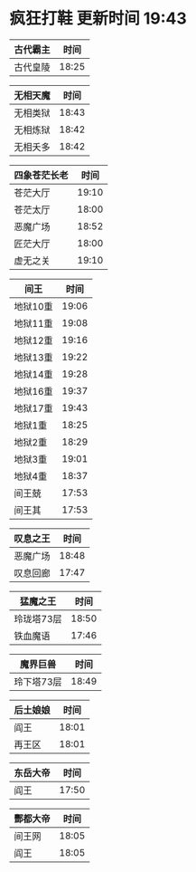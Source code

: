 # 疯狂打鞋 更新时间 19:43

| 古代霸主   | 时间    |
|--------|-------|
| 古代皇陵 | 18:25 |

| 无相天魔   | 时间    |
|--------|-------|
| 无相类狱 | 18:43 |
| 无相炼狱 | 18:42 |
| 无相夭多 | 18:42 |

| 四象苍茫长老   | 时间    |
|--------|-------|
| 苍茫大厅 | 19:10 |
| 苍茫太厅 | 18:00 |
| 恶魔广场 | 18:52 |
| 匠茫大厅 | 18:00 |
| 虚无之关 | 19:10 |

| 间王   | 时间    |
|--------|-------|
| 地狱10重 | 19:06 |
| 地狱11重 | 19:08 |
| 地狱12重 | 19:16 |
| 地狱13重 | 19:22 |
| 地狱14重 | 19:28 |
| 地狱16重 | 19:37 |
| 地狱17重 | 19:43 |
| 地狱1重 | 18:25 |
| 地狱2重 | 18:29 |
| 地狱3重 | 19:01 |
| 地狱4重 | 18:37 |
| 间王兢 | 17:53 |
| 间王其 | 17:53 |

| 叹息之王   | 时间    |
|--------|-------|
| 恶魔广场 | 18:48 |
| 叹息回廊 | 17:47 |

| 猛魔之王   | 时间    |
|--------|-------|
| 玲珑塔73层 | 18:50 |
| 铁血魔语 | 17:46 |

| 魔界巨兽   | 时间    |
|--------|-------|
| 玲下塔73层 | 18:49 |

| 后土娘娘   | 时间    |
|--------|-------|
| 阎王 | 18:01 |
| 再王区 | 18:01 |

| 东岳大帝   | 时间    |
|--------|-------|
| 阎王 | 17:50 |

| 酆都大帝   | 时间    |
|--------|-------|
| 间王网 | 18:05 |
| 阎王 | 18:05 |